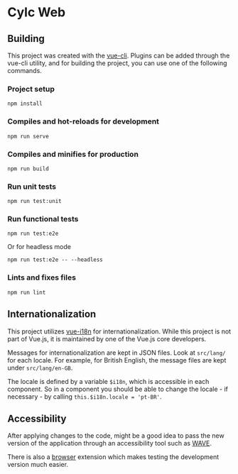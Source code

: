 # Cylc Web

## Building

This project was created with the [vue-cli](https://cli.vuejs.org/). Plugins
can be added through the vue-cli utility, and for building the project, you
can use one of the following commands.

### Project setup

    npm install

### Compiles and hot-reloads for development

    npm run serve

### Compiles and minifies for production

    npm run build

### Run unit tests

    npm run test:unit

### Run functional tests

    npm run test:e2e

Or for headless mode

    npm run test:e2e -- --headless

### Lints and fixes files

    npm run lint

## Internationalization

This project utilizes [vue-i18n](https://kazupon.github.io/vue-i18n/) for
internationalization. While this project is not part of Vue.js, it is maintained
by one of the Vue.js core developers.

Messages for internationalization are kept in JSON files. Look at
`src/lang/` for each locale. For example, for British English, the message
files are kept under `src/lang/en-GB`.

The locale is defined by a variable `$i18n`, which is accessible in each
component. So in a component you should be able to change the locale -
if necessary - by calling `this.$i18n.locale = 'pt-BR'`.

## Accessibility

After applying changes to the code, might be a good idea to pass the new version of
the application through an accessibility tool such as [WAVE](https://wave.webaim.org/).

There is also a [browser](https://wave.webaim.org/extension/) extension which makes
testing the development version much easier.
